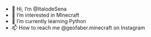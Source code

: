 - 👋 Hi, I’m @ItalodeSena
- 👀 I’m interested in Minecraft
- 🌱 I’m currently learning Python
- 📫 How to reach me @geofaber.minecraft on Instagram

<!---
ItalodeSena/ItalodeSena is a ✨ special ✨ repository because its `README.md` (this file) appears on your GitHub profile.
You can click the Preview link to take a look at your changes.
--->
